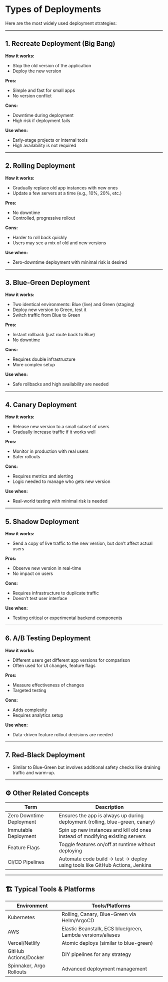 # Types of Deployments

Here are the most widely used deployment strategies:

---

## 1. Recreate Deployment (Big Bang)

**How it works:**  
- Stop the old version of the application  
- Deploy the new version

**Pros:**  
- Simple and fast for small apps  
- No version conflict

**Cons:**  
- Downtime during deployment  
- High risk if deployment fails

**Use when:**  
- Early-stage projects or internal tools  
- High availability is not required

---

## 2. Rolling Deployment

**How it works:**  
- Gradually replace old app instances with new ones  
- Update a few servers at a time (e.g., 10%, 20%, etc.)

**Pros:**  
- No downtime  
- Controlled, progressive rollout

**Cons:**  
- Harder to roll back quickly  
- Users may see a mix of old and new versions

**Use when:**  
- Zero-downtime deployment with minimal risk is desired

---

## 3. Blue-Green Deployment

**How it works:**  
- Two identical environments: Blue (live) and Green (staging)  
- Deploy new version to Green, test it  
- Switch traffic from Blue to Green

**Pros:**  
- Instant rollback (just route back to Blue)  
- No downtime

**Cons:**  
- Requires double infrastructure  
- More complex setup

**Use when:**  
- Safe rollbacks and high availability are needed

---

## 4. Canary Deployment

**How it works:**  
- Release new version to a small subset of users  
- Gradually increase traffic if it works well

**Pros:**  
- Monitor in production with real users  
- Safer rollouts

**Cons:**  
- Requires metrics and alerting  
- Logic needed to manage who gets new version

**Use when:**  
- Real-world testing with minimal risk is needed

---

## 5. Shadow Deployment

**How it works:**  
- Send a copy of live traffic to the new version, but don’t affect actual users

**Pros:**  
- Observe new version in real-time  
- No impact on users

**Cons:**  
- Requires infrastructure to duplicate traffic  
- Doesn’t test user interface

**Use when:**  
- Testing critical or experimental backend components

---

## 6. A/B Testing Deployment

**How it works:**  
- Different users get different app versions for comparison  
- Often used for UI changes, feature flags

**Pros:**  
- Measure effectiveness of changes  
- Targeted testing

**Cons:**  
- Adds complexity  
- Requires analytics setup

**Use when:**  
- Data-driven feature rollout decisions are needed

---

## 7. Red-Black Deployment

- Similar to Blue-Green but involves additional safety checks like draining traffic and warm-up.

---

## ⚙️ Other Related Concepts

| Term                    | Description                                                                 |
|-------------------------|-----------------------------------------------------------------------------|
| Zero Downtime Deployment| Ensures the app is always up during deployment (rolling, blue-green, canary)|
| Immutable Deployment    | Spin up new instances and kill old ones instead of modifying existing servers|
| Feature Flags           | Toggle features on/off at runtime without deploying                         |
| CI/CD Pipelines         | Automate code build → test → deploy using tools like GitHub Actions, Jenkins|

---

## 🏗️ Typical Tools & Platforms

| Environment         | Tools/Platforms                                              |
|---------------------|-------------------------------------------------------------|
| Kubernetes          | Rolling, Canary, Blue-Green via Helm/ArgoCD                 |
| AWS                 | Elastic Beanstalk, ECS blue/green, Lambda versions/aliases  |
| Vercel/Netlify      | Atomic deploys (similar to blue-green)                      |
| GitHub Actions/Docker| DIY pipelines for any strategy                             |
| Spinnaker, Argo Rollouts | Advanced deployment management                         |

